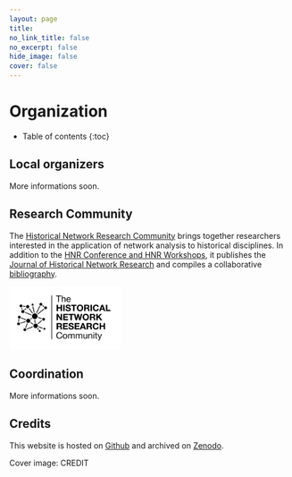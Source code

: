 ```yaml
---
layout: page
title: 
no_link_title: false 
no_excerpt: false 
hide_image: false
cover: false
---
```


# Organization

* Table of contents
{:toc}

## Local organizers

More informations soon.

## Research Community
The [Historical Network Research Community](https://historicalnetworkresearch.org/) brings together researchers interested in the application of network analysis to historical disciplines. In addition to the [HNR Conference and HNR Workshops](https://historicalnetworkresearch.org/hnr-events/), it publishes the [Journal of Historical Network Research](https://jhnr.uni.lu/index.php/jhnr/index) and compiles a collaborative [bibliography](https://historicalnetworkresearch.org/bibliography/).

<a href="https://historicalnetworkresearch.org/"><img src="https://raw.githubusercontent.com/historicalnetworkresearch/lausanne/master/img/hnr_logo_vector.png" style="width:200px"></a>

## Coordination

More informations soon.

## Credits

This website is hosted on [Github](https://github.com/historicalnetworkresearch/lausanne) and archived on [Zenodo](https://doi.org/10.5281/zenodo.10084450). 

Cover image: CREDIT